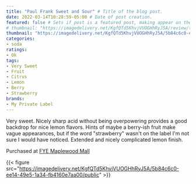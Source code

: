 ```yaml
---
title: "Paul Frank Sweet and Sour" # Title of the blog post.
date: 2022-03-14T10:28:59-05:00 # Date of post creation.
featured: false # Sets if post is a featured post, making appear on the home page side bar.
# thumbnail: "https://imagedelivery.net/KgfQTd5KhvjVUOGHhRyJ5A/review/thumbs/paul-frank-sweet-sour.jpg" # Sets thumbnail image appearing inside card on homepage.
thumbnail: "https://imagedelivery.net/KgfQTd5KhvjVUOGHhRyJ5A/5b84c6c0-ee14-49e5-1a34-fb4160e7aa00/thumb"
categories:
- soda
ratings:
- Ok
tags:
- Very Sweet
- Fruit
- Citrus
- Lemon
- Berry
- Strawberry
brands:
- My Private Label
---
```


Very sweet. Nicely sharp acid without being overpowering provides a good backdrop for nice lemon flavors. Hints of maybe a berry-ish fruit make vague appearances, but if the word "strawberry" wasn't on the label I'm not sure I would have noticed. Extended and nicely complicated lemon finish.

Purchased at [FYE Maplewood Mall](https://www.fye.com/)

{{< figure src="https://imagedelivery.net/KgfQTd5KhvjVUOGHhRyJ5A/5b84c6c0-ee14-49e5-1a34-fb4160e7aa00/public" >}}
